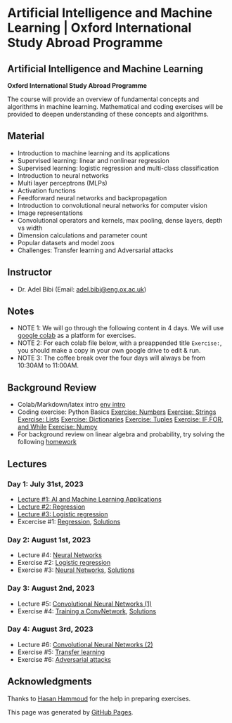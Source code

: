 # Artificial Intelligence and Machine Learning | Oxford International Study Abroad Programme

## Artificial Intelligence and Machine Learning
**Oxford International Study Abroad Programme**

The course will provide an overview of fundamental concepts and algorithms in machine learning. Mathematical and coding exercises will be provided to deepen understanding of these concepts and algorithms.

## Material

- Introduction to machine learning and its applications
- Supervised learning: linear and nonlinear regression
- Supervised learning: logistic regression and multi-class classification
- Introduction to neural networks
- Multi layer perceptrons (MLPs)
- Activation functions
- Feedforward neural networks and backpropagation
- Introduction to convolutional neural networks for computer vision
- Image representations
- Convolutional operators and kernels, max pooling, dense layers, depth vs width
- Dimension calculations and parameter count
- Popular datasets and model zoos
- Challenges: Transfer learning and Adversarial attacks

## Instructor

- Dr. Adel Bibi (Email: adel.bibi@eng.ox.ac.uk)

## Notes

- NOTE 1: We will go through the following content in 4 days. We will use [google colab](https://colab.research.google.com/) as a platform for exercises.
- NOTE 2: For each colab file below, with a preappended title `Exercise:`, you should make a copy in your own google drive to edit & run.
- NOTE 3: The coffee break over the four days will always be from 10:30AM to 11:00AM.

## Background Review

- Colab/Markdown/latex intro [env intro](https://colab.research.google.com/drive/1DHVIdXVouXhQmnusmR-JLGBqT2_TsxCF?usp=sharing)
- Coding exercise: Python Basics [Exercise: Numbers](https://drive.google.com/file/d/1jwKcCfSYo0cB5miyBigqJ7B707VG6Sup/view?usp=sharing) [Exercise: Strings](https://drive.google.com/file/d/10r5pCMSn-Lr_uet89PWRJ2vVaw6T8DYY/view?usp=sharing) [Exercise: Lists](https://drive.google.com/file/d/1xdjetPYlMnRRBYRLD3wbU0l7jte7mkRW/view?usp=sharing) [Exercise: Dictionaries](https://drive.google.com/file/d/1cWENNmiT6uIncOZ-B3NegMGkT1ocpkeM/view?usp=sharing) [Exercise: Tuples](https://drive.google.com/file/d/1wlZkdZ41UOrIrPOyO97V0QIGDSoSPIGz/view?usp=sharing) [Exercise: IF,FOR, and While](https://drive.google.com/file/d/1_A8Fi7qVS1wYSOHKnBdIwuhAZMqSkyKf/view?usp=sharing) [Exercise: Numpy](https://drive.google.com/file/d/1dyWqkvfsNz6y7pGeoC4hdkshnaJ7U80p/view?usp=sharing)
- For background review on linear algebra and probability, try solving the following [homework](https://drive.google.com/file/d/1hbyBNTDXqEk_6YGf47K0zgwJ2z9ilPZl/view?usp=sharing)

## Lectures

### Day 1: July 31st, 2023
- [Lecture #1: AI and Machine Learning Applications](https://docs.google.com/presentation/d/1LMnpF8G8BmttVlG22AAL3bpVYPjjyGuTvM67_YU_drM/edit?usp=sharing)
- [Lecture #2: Regression](https://drive.google.com/file/d/1FuLpWTSjOARHAzDuqUaF5o6ar7WsjexJ/view?usp=sharing)
- [Lecture #3: Logistic regression](https://drive.google.com/file/d/1byR2GSwnCRF4Myvhqcb3-SSm4Or5jbZf/view?usp=sharing)
- Excercise #1: [Regression](https://drive.google.com/file/d/1XRO0TpC31WpF7dV7opbtD4Tw8hHLvtN2/view?usp=sharing), [Solutions](https://drive.google.com/file/d/1WplVL31nTY9WaU7dJ3noiBFu2DhGx4fW/view?usp=sharing)

### Day 2: August 1st, 2023
- Lecture #4: [Neural Networks](https://drive.google.com/file/d/13wPqHde0TnY-5jXCeQh4HjYyOdPToYk9/view?usp=sharing)
- Exercise #2: [Logistic regression](https://drive.google.com/file/d/1R9kE11F_rIgEKmr3nvKz3RNHA3m5iMpA/view?usp=sharing)
- Exercise #3: [Neural Networks](https://drive.google.com/file/d/1EKtPcfTxTcZ46JwE8YR-58FnnODw8-eB/view?usp=sharing), [Solutions](https://drive.google.com/file/d/1K6ebRGxZnToYWoSFoHhIM-HOuQl6AP9i/view?usp=sharing)

### Day 3: August 2nd, 2023
- Lecture #5: [Convolutional Neural Networks (1)](https://drive.google.com/file/d/176MEaMWOqbliUjQHDmaFX-6t-6ZAnx4_/view?usp=sharing)
- Exercise #4: [Training a ConvNetwork](https://drive.google.com/file/d/1lJKZvNdUbQbj5ZyaL9dOw3BEUhvnn8SD/view?usp=sharing), [Solutions](https://drive.google.com/file/d/18HYDgW1le317Wz5EHj2EbbSbinkNANmn/view?usp=sharing)

### Day 4: August 3rd, 2023
- Lecture #6: [Convolutional Neural Networks (2)](https://drive.google.com/file/d/1pdSECiIdSeg-ABQ3GECDJDNiatHqbf8h/view?usp=sharing)
- Exercise #5: [Transfer learning](https://drive.google.com/file/d/1qxZRdBY0l-u3ld4m1jZgyJdK8WrZclqj/view?usp=sharing)
- Exercise #6: [Adversarial attacks](https://drive.google.com/file/d/17Kjn0bQkULx3OlrzwGcjpbi_RN-zUvLW/view?usp=sharing)

## Acknowledgments
Thanks to [Hasan Hammoud](https://www.linkedin.com/in/hasan-abed-al-kader-hammoud-56392a147/) for the help in preparing exercises.

This page was generated by [GitHub Pages](https://pages.github.com).
